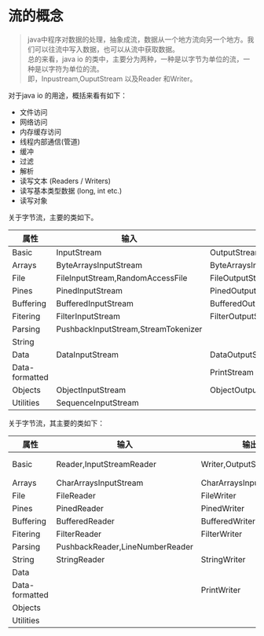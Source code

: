 # 流的概念
> java中程序对数据的处理，抽象成流，数据从一个地方流向另一个地方。我们可以往流中写入数据，也可以从流中获取数据。<br/>
> 总的来看，java io 的类中，主要分为两种，一种是以字节为单位的流，一种是以字符为单位的流。<br/>
> 即，Inpustream,OuputStream 以及Reader 和Writer。<br/>

 对于java io 的用途，概括来看有如下：

* 文件访问
* 网络访问
* 内存缓存访问
* 线程内部通信(管道)
* 缓冲
* 过滤
* 解析
* 读写文本 (Readers / Writers)
* 读写基本类型数据 (long, int etc.)
* 读写对象

关于字节流，主要的类如下。

| 属性 | 输入 | 输出 |
| ------ | ------ | ------ |
| Basic | InputStream | OutputStream |
| Arrays | ByteArraysInputStream | ByteArraysInputStream |
| File | FileInputStream,RandomAccessFile | FileOutputStream,RandomAccessFile |
| Pines | PinedInputStream | PinedOutputStream |
| Buffering | BufferedInputStream | BufferedOutputStream |
| Fitering | FilterInputStream | FilterOutputStream|
| Parsing | PushbackInputStream,StreamTokenizer| |
| String |||
| Data | DataInputStream | DataOutputStream |
| Data-formatted || PrintStream|
| Objects | ObjectInputStream | ObjectOutputStream |
| Utilities | SequenceInputStream | |

关于字节流，其主要的类如下：

| 属性 | 输入 | 输出 | 说明 |
| ------ | ------ | ------ | ------ |
| Basic | Reader,InputStreamReader | Writer,OutputStreamWriter | InputStreamReader与Output
| Arrays | CharArraysInputStream | CharArraysInputStream ||
| File | FileReader | FileWriter ||
| Pines | PinedReader | PinedWriter ||
| Buffering | BufferedReader | BufferedWriter ||
| Fitering | FilterReader | FilterWriter||
| Parsing | PushbackReader,LineNumberReader| ||
| String | StringReader | StringWriter ||
| Data |  |  ||
| Data-formatted || PrintWriter||
| Objects |  |  ||
| Utilities |  | ||
